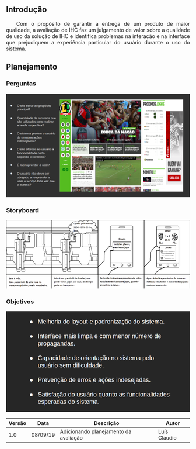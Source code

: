 ## Introdução
<p align="justify">&emsp;&emsp;Com o propósito de garantir a entrega de um produto de maior qualidade, a avaliação
de IHC faz um julgamento de valor sobre a qualidade de uso da solução de IHC e
identifica problemas na interação e na interface que prejudiquem a experiência
particular do usuário durante o uso do sistema.</p>

## Planejamento

### Perguntas

![perguntas](../../img/perguntas_avaliação.png)

### Storyboard

![storyboard](../../img/storyboard.png)

### Objetivos

![storyboard](../../img/objetivos.png)

|Versão|Data|Descrição|Autor|
|---|---|---|---|
|1.0|08/09/19|Adicionando planejamento da avaliação|Luís Cláudio|
